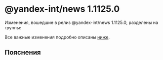 # @yandex-int/news 1.1125.0

<!-- ЧЕЛОВЕЧЕСКОЕ ВСТУПЛЕНИЕ -->

Изменения, вошедшие в релиз @yandex-int/news 1.1125.0, разделены на группы:

Все важные изменения подробно описаны [ниже](#Пояснения).

## Пояснения

